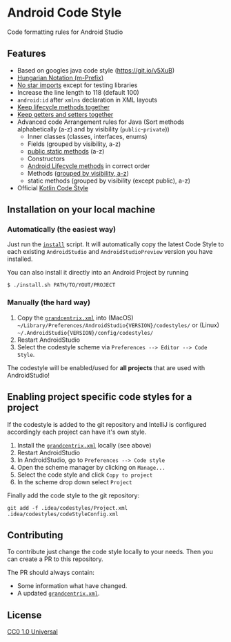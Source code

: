 # Android Code Style

Code formatting rules for Android Studio

## Features
- Based on googles java code style (https://git.io/v5XuB)
- [Hungarian Notation (m-Prefix)](https://github.com/grandcentrix/AndroidCodeStyle/issues/4)
- [No star imports](https://github.com/grandcentrix/AndroidCodeStyle/issues/5) except for testing libraries
- Increase the line length to 118 (default 100)
- `android:id` after `xmlns` declaration in XML layouts
- [Keep lifecycle methods together](https://github.com/grandcentrix/AndroidCodeStyle/issues/3)
- [Keep getters and setters together](https://github.com/grandcentrix/AndroidCodeStyle/issues/7)
- Advanced code Arrangement rules for Java (Sort methods alphabetically (a-z) and by visibility (`public`-`private`))
  - Inner classes (classes, interfaces, enums)
  - Fields (grouped by visibility, a-z)
  - [public static methods](https://github.com/grandcentrix/AndroidCodeStyle/issues/8) (a-z)
  - Constructors
  - [Android Lifecycle methods](https://github.com/grandcentrix/AndroidCodeStyle/issues/3) in correct order
  - Methods ([grouped by visibility, a-z](https://github.com/grandcentrix/AndroidCodeStyle/issues/6))
  - static methods (grouped by visibility (except public), a-z)
 - Official [Kotlin Code Style](https://kotlinlang.org/docs/reference/coding-conventions.html)

## Installation on your local machine

### Automatically (the easiest way)
Just run the [`install`](install.sh) script.
It will automatically copy the latest Code Style to each existing `AndroidStudio` and `AndroidStudioPreview` version you have installed.

You can also install it directly into an Android Project by running
```
$ ./install.sh PATH/TO/YOUT/PROJECT
```

### Manually (the hard way)
1. Copy the [`grandcentrix.xml`](styles/grandcentrix.xml) into (MacOS) ``~/Library/Preferences/AndroidStudio{VERSION}/codestyles/`` or (Linux) ``~/.AndroidStudio{VERSION}/config/codestyles/``
2. Restart AndroidStudio
3. Select the codestyle scheme via `Preferences --> Editor --> Code Style`.

The codestyle will be enabled/used for **all projects** that are used with AndroidStudio!

## Enabling project specific code styles for a project
If the codestyle is added to the git repository and IntelliJ is configured accordingly each project can have it's own style.

1. Install the [`grandcentrix.xml`](styles/grandcentrix.xml) locally (see above)
2. Restart AndroidStudio
3. In AndroidStudio, go to `Preferences --> Code style`
4. Open the scheme manager by clicking on `Manage...`
5. Select the code style and click `Copy to project`
6. In the scheme drop down select `Project`

Finally add the code style to the git repository:
```
git add -f .idea/codestyles/Project.xml .idea/codestyles/codeStyleConfig.xml
```

## Contributing
To contribute just change the code style locally to your needs.
Then you can create a PR to this repository.

The PR should always contain:
* Some information what have changed.
* A updated [`grandcentrix.xml`](styles/grandcentrix.xml).

## License
[CC0 1.0 Universal](https://creativecommons.org/publicdomain/zero/1.0/legalcode)
